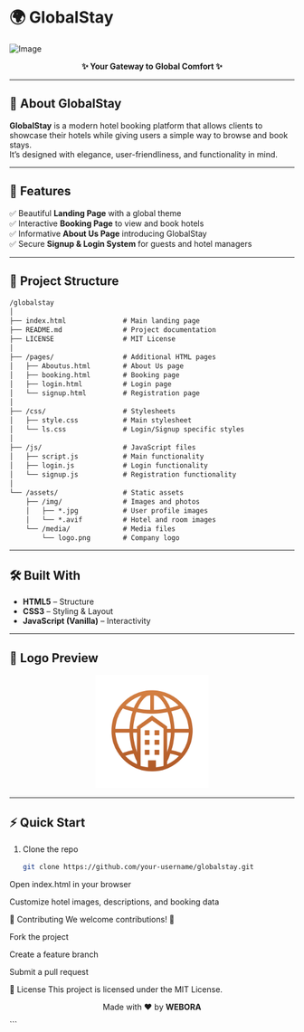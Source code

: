 # 🌍 GlobalStay  

![Image](https://github.com/user-attachments/assets/aeeb2721-223e-4bf0-a27d-cec8077f54de)

<p align="center">
  <b>✨ Your Gateway to Global Comfort ✨</b>  
</p>

---

## 🚀 About GlobalStay  
**GlobalStay** is a modern hotel booking platform that allows clients to showcase their hotels while giving users a simple way to browse and book stays.  
It’s designed with elegance, user-friendliness, and functionality in mind.  

---

## 🎯 Features  
✅ Beautiful **Landing Page** with a global theme  
✅ Interactive **Booking Page** to view and book hotels  
✅ Informative **About Us Page** introducing GlobalStay  
✅ Secure **Signup & Login System** for guests and hotel managers  

---

## 📂 Project Structure

```
/globalstay
│
├── index.html              # Main landing page
├── README.md               # Project documentation
├── LICENSE                 # MIT License
│
├── /pages/                 # Additional HTML pages
│   ├── Aboutus.html        # About Us page
│   ├── booking.html        # Booking page
│   ├── login.html          # Login page
│   └── signup.html         # Registration page
│
├── /css/                   # Stylesheets
│   ├── style.css           # Main stylesheet
│   └── ls.css              # Login/Signup specific styles
│
├── /js/                    # JavaScript files
│   ├── script.js           # Main functionality
│   ├── login.js            # Login functionality
│   └── signup.js           # Registration functionality
│
└── /assets/                # Static assets
    ├── /img/               # Images and photos
    │   ├── *.jpg           # User profile images
    │   └── *.avif          # Hotel and room images
    └── /media/             # Media files
        └── logo.png        # Company logo
```

---

## 🛠️ Built With  
- **HTML5** – Structure  
- **CSS3** – Styling & Layout  
- **JavaScript (Vanilla)** – Interactivity  

---

## 📸 Logo Preview  
<p align="center">
  <img src="media/logo.png" alt="GlobalStay Logo" width="200"/>
</p>

---

## ⚡ Quick Start  

1. Clone the repo  
   ```bash
   git clone https://github.com/your-username/globalstay.git
Open index.html in your browser

Customize hotel images, descriptions, and booking data

🤝 Contributing
We welcome contributions! 🎉

Fork the project

Create a feature branch

Submit a pull request

📜 License
This project is licensed under the MIT License.

<p align="center"> Made with ❤️ by <b>WEBORA</b> </p> ```
